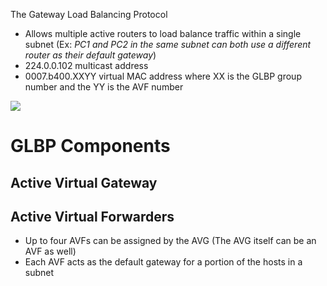The Gateway Load Balancing Protocol

* Allows multiple active routers to load balance traffic within a single subnet (Ex: *PC1 and PC2 in the same subnet can both use a different router as their default gateway*)
* 224.0.0.102 multicast address
* 0007.b400.XXYY virtual MAC address where XX is the GLBP group number and the YY is the AVF number

![](https://github.com/JonmarCorpuz/SecondBrain/blob/main/Assets/Whitespace.png)

# GLBP Components

## Active Virtual Gateway

## Active Virtual Forwarders

* Up to four AVFs can be assigned by the AVG (The AVG itself can be an AVF as well)
* Each AVF acts as the default gateway for a portion of the hosts in a subnet
